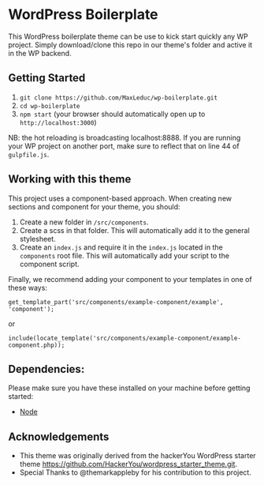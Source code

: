 # WordPress Boilerplate

This WordPress boilerplate theme can be use to kick start quickly any WP project. Simply download/clone this repo in our theme's folder and active it in the WP backend.

## Getting Started

1. `git clone https://github.com/MaxLeduc/wp-boilerplate.git`
1. `cd wp-boilerplate`
1. `npm start` (your browser should automatically open up to `http://localhost:3000`)

NB: the hot reloading is broadcasting localhost:8888. If you are running your WP project on another port, make sure to reflect that on line 44 of `gulpfile.js`.

## Working with this theme

This project uses a component-based approach. When creating new sections and component for your theme, you should:

1. Create a new folder in `/src/components`. 
1. Create a scss in that folder. This will automatically add it to the general stylesheet.
1. Create an `index.js` and require it in the `index.js` located in the `components` root file. This will automatically add your script to the component script.

Finally, we recommend adding your component to your templates in one of these ways:

`get_template_part('src/components/example-component/example', 'component');`

or

`include(locate_template('src/components/example-component/example-component.php));`

## Dependencies:

Please make sure you have these installed on your machine before getting started:

- [Node](https://nodejs.org/en/)

## Acknowledgements

- This theme was originally derived from the hackerYou WordPress starter theme https://github.com/HackerYou/wordpress_starter_theme.git.
- Special Thanks to @themarkappleby for his contribution to this project.